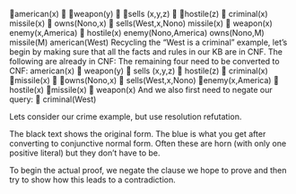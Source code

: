 ﻿american(x)  weapon(y)  sells (x,y,z)  hostile(z)  criminal(x)
missile(x)  owns(Nono,x)  sells(West,x,Nono)
missile(x)  weapon(x)
enemy(x,America)  hostile(x)
enemy(Nono,America)	owns(Nono,M)
missile(M)		american(West)
Recycling the “West is a criminal” example, let’s begin by making sure that all the facts and rules in our KB are in CNF. The following are already in CNF:
The remaining four need to be converted to CNF:
american(x)  weapon(y)  sells (x,y,z)  hostile(z)  criminal(x)
missile(x)  owns(Nono,x)  sells(West,x,Nono)
enemy(x,America)  hostile(x)
missile(x)  weapon(x)
And we also first need to negate our query:  criminal(West)


Lets consider our crime example, but use resolution refutation.

The black text shows the original form. The blue is what you get after converting to conjunctive normal form. Often these are horn (with only one positive literal) but they don’t have to be.

To begin the actual proof, we negate the clause we hope to prove and then try to show how this leads to a contradiction.

